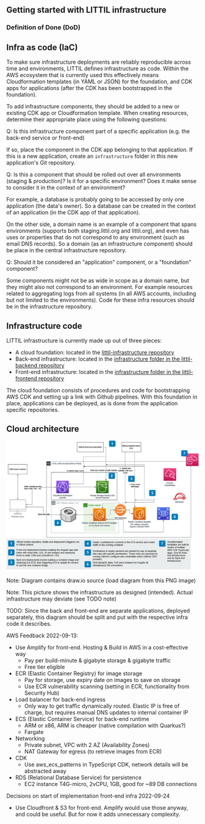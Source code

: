 ## Getting started with LITTIL infrastructure



### Definition of Done (DoD)



## Infra as code (IaC)

To make sure infrastructure deployments are reliably reproducible across time and environments, LITTIL defines infrastructure as code.
Within the AWS ecosystem that is currently used this effectively means Cloudformation templates (in YAML or JSON) for the foundation, and CDK apps for applications (after the CDK has been bootstrapped in the foundation).

To add infrastructure components, they should be added to a new or existing CDK app or Cloudformation template. When creating resources, determine their appropriate place using the following questions:

Q: Is this infrastructure component part of a specific application (e.g. the back-end service or front-end)

If so, place the component in the CDK app belonging to that application. If this is a new application, create an `infrastructure` folder in this new application's Git repository.

Q: Is this a component that should be rolled out over all environments (staging & production)? Is it for a specific environment? Does it make sense to consider it in the context of an environment?

For example, a database is probably going to be accessed by only one application (the data's owner). So a database can be created in the context of an application (in the CDK app of that application).

On the other side, a domain name is an example of a component that spans environments (supports both staging.littil.org and littil.org), and even has uses or properties that do not correspond to any environment (such as email DNS records). So a domain (as an infrastructure component) should be place in the central infrastructure repository.

Q: Should it be considered an "application" component, or a "foundation" component?

Some components might not be as wide in scope as a domain name, but they might also not correspond to an environment. For example resources related to aggregating logs from all systems (in all AWS accounts, including but not limited to the environments). Code for these infra resources should be in the infrastructure repository.


## Infrastructure code

LITTIL infrastructure is currently made up out of three pieces:
- A cloud foundation: located in the [littil-infrastructure repository](https://github.com/Devoxx4Kids-NPO/littil-infrastructure)
- Back-end infrastructure: located in the [infrastructure folder in the littil-backend repository](https://github.com/Devoxx4Kids-NPO/littil-backend/tree/main/infrastructure)
- Front-end infrastructure: located in the [infrastructure folder in the littil-frontend repository](https://github.com/Devoxx4Kids-NPO/littil-frontend/tree/main/infrastructure)

The cloud foundation consists of procedures and code for bootstrapping AWS CDK and setting up a link with Github pipelines. With this foundation in place, applications can be deployed, as is done from the application specific repositories.

## Cloud architecture

![Initial draft of infrastructure on AWS cloud](littil-aws-infra-v0.1.png "Initial draft of infrastructure on AWS cloud")

Note: Diagram contains draw.io source (load diagram from this PNG image)

Note: This picture shows the infrastructure as designed (intended). Actual infrastructure may deviate (see TODO note)

TODO: Since the back and front-end are separate applications, deployed separately, this diagram should be split and put with the respective infra code it describes.

AWS Feedback 2022-09-13:
- Use Amplify for front-end. Hosting & Build in AWS in a cost-effective way
  - Pay per build-minute & gigabyte storage & gigabyte traffic
  - Free tier eligible
- ECR (Elastic Container Registry) for image storage
  - Pay for storage, use expiry date on images to save on storage
  - Use ECR vulnerability scanning (setting in ECR, functionality from Security Hub)
- Load balancer for back-end ingress
  - Only way to get traffic dynamically routed. Elastic IP is free of charge, but requires manual DNS updates to internal container IP
- ECS (Elastic Container Service) for back-end runtime
  - ARM or x86, ARM is cheaper (native compilation with Quarkus?)
  - Fargate
- Networking
  - Private subnet, VPC with 2 AZ (Availability Zones)
  - NAT Gateway for egress (to retrieve images from ECR)
- CDK
  - Use aws_ecs_patterns in TypeScript CDK, network details will be abstracted away
- RDS (Relational Database Service) for persistence
  - EC2 instance T4G-micro, 2vCPU, 1GB, good for ~89 DB connections

Decisions on start of implementation front-end infra 2022-09-24
- Use Cloudfront & S3 for front-end. Amplify would use those anyway, and could be useful. But for now it adds unnecessary complexity.
